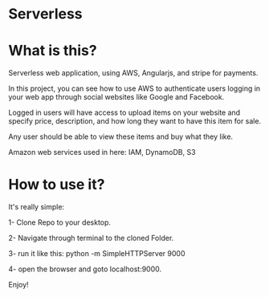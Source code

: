 # Serverless

# What is this?

Serverless web application, using AWS, Angularjs, and stripe for payments.

In this project, you can see how to use AWS to authenticate users logging in your web app through social websites like Google and Facebook.

Logged in users will have access to upload items on your website and specify price, description, and how long they want to have this item for sale.

Any user should be able to view these items and buy what they like.

Amazon web services used in here: IAM, DynamoDB, S3

# How to use it?

It's really simple:

1- Clone Repo to your desktop.

2- Navigate through terminal to the cloned Folder.

3- run it like this: python -m SimpleHTTPServer 9000

4- open the browser and goto localhost:9000.


Enjoy!


